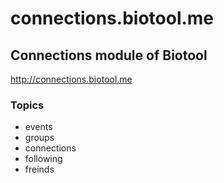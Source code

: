 # connections.biotool.me

## Connections module of Biotool

http://connections.biotool.me

### Topics
- events 
- groups 
- connections 
- following 
- freinds
